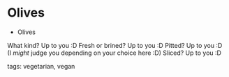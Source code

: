# Olives

- Olives

What kind? Up to you :D
Fresh or brined? Up to you :D
Pitted? Up to you :D (I *might* judge you depending on your choice here :D)
Sliced? Up to you :D

tags: vegetarian, vegan